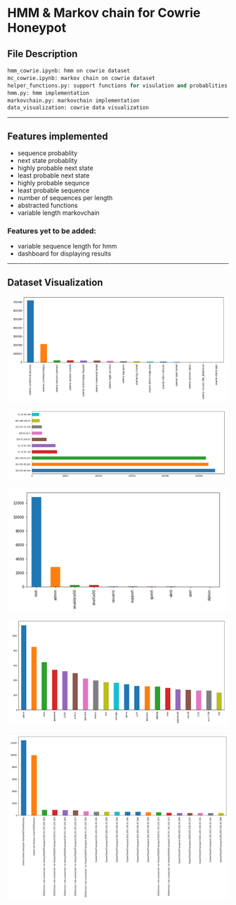 # HMM & Markov chain for Cowrie Honeypot

## File Description
```python
hmm_cowrie.ipynb: hmm on cowrie dataset
mc_cowrie.ipynb: markov chain on cowrie dataset
helper_functions.py: support functions for visulation and probablities
hmm.py: hmm implementation
markovchain.py: markovchain implementation
data_visualization: cowrie data visualization
```

---
## Features implemented
<ul>
  <li>sequence probablity</li>
  <li>next state probablity</li>
  <li>highly probable next state</li>
  <li>least probable next state</li>
  <li>highly probable sequnce</li>
  <li>least probable sequence</li>
  <li>number of sequences per length</li>
  <li>abstracted functions</li>
  <li>variable length markovchain</li>
</ul>

### Features yet to be added:
<ul>
  <li>variable sequence length for hmm</li>
  <li>dashboard for displaying results</li>
</ul>

---
## Dataset Visualization

<p align="center">
<img src="img/1.png">                                                                                                                                  </p>
<p align="center">
<img src="img/2.png">                                                                                                                                  </p>
<p align="center">
<img src="img/3.png">                                                                                                                                  </p>
<p align="center">
<img src="img/4.png">                                                                                                                                  </p>
<p align="center">
<img src="img/5.png">                                                                                                                                  </p>
